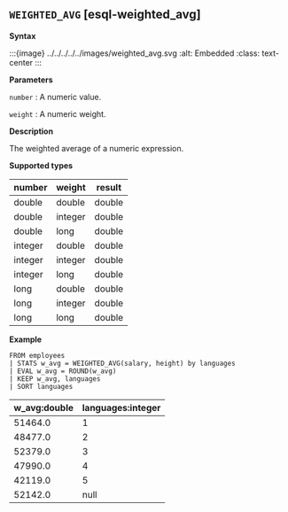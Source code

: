 ## `WEIGHTED_AVG` [esql-weighted_avg]

**Syntax**

:::{image} ../../../../../images/weighted_avg.svg
:alt: Embedded
:class: text-center
:::

**Parameters**

`number`
:   A numeric value.

`weight`
:   A numeric weight.

**Description**

The weighted average of a numeric expression.

**Supported types**

| number | weight | result |
| --- | --- | --- |
| double | double | double |
| double | integer | double |
| double | long | double |
| integer | double | double |
| integer | integer | double |
| integer | long | double |
| long | double | double |
| long | integer | double |
| long | long | double |

**Example**

```esql
FROM employees
| STATS w_avg = WEIGHTED_AVG(salary, height) by languages
| EVAL w_avg = ROUND(w_avg)
| KEEP w_avg, languages
| SORT languages
```

| w_avg:double | languages:integer |
| --- | --- |
| 51464.0 | 1 |
| 48477.0 | 2 |
| 52379.0 | 3 |
| 47990.0 | 4 |
| 42119.0 | 5 |
| 52142.0 | null |
